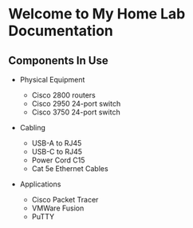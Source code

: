 # Welcome to My Home Lab Documentation

## Components In Use
- Physical Equipment
    - Cisco 2800 routers
    - Cisco 2950 24-port switch
    - Cisco 3750 24-port switch

- Cabling
    - USB-A to RJ45
    - USB-C to RJ45
    - Power Cord C15
    - Cat 5e Ethernet Cables

- Applications
    - Cisco Packet Tracer 
    - VMWare Fusion
    - PuTTY